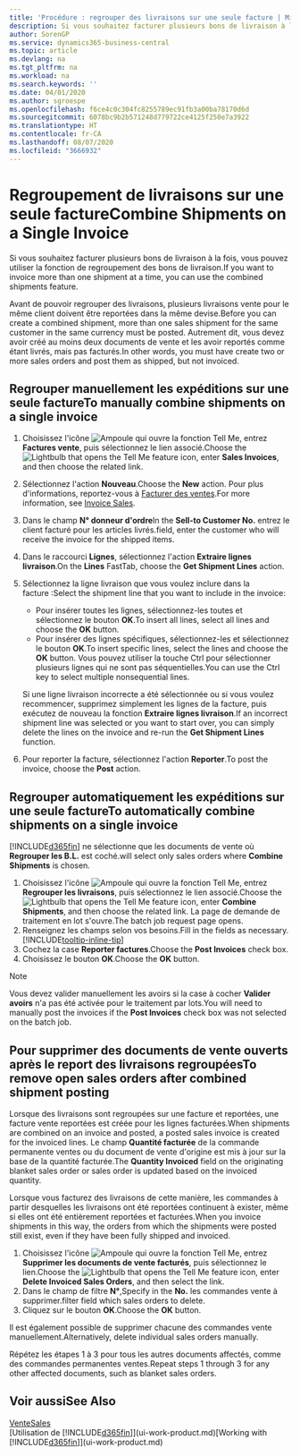 ```yaml
---
title: 'Procédure : regrouper des livraisons sur une seule facture | Microsoft Docs'
description: Si vous souhaitez facturer plusieurs bons de livraison à la fois, vous pouvez utiliser la fonction de regroupement des bons de livraison.
author: SorenGP
ms.service: dynamics365-business-central
ms.topic: article
ms.devlang: na
ms.tgt_pltfrm: na
ms.workload: na
ms.search.keywords: ''
ms.date: 04/01/2020
ms.author: sgroespe
ms.openlocfilehash: f6ce4c0c304fc8255789ec91fb3a00ba78170d6d
ms.sourcegitcommit: 6078bc9b2b571248d779722ce4125f250e7a3922
ms.translationtype: HT
ms.contentlocale: fr-CA
ms.lasthandoff: 08/07/2020
ms.locfileid: "3666932"
---
```

# <a name="combine-shipments-on-a-single-invoice"></a><span data-ttu-id="cd58a-103">Regroupement de livraisons sur une seule facture</span><span class="sxs-lookup"><span data-stu-id="cd58a-103">Combine Shipments on a Single Invoice</span></span>
<span data-ttu-id="cd58a-104">Si vous souhaitez facturer plusieurs bons de livraison à la fois, vous pouvez utiliser la fonction de regroupement des bons de livraison.</span><span class="sxs-lookup"><span data-stu-id="cd58a-104">If you want to invoice more than one shipment at a time, you can use the combined shipments feature.</span></span>  

<span data-ttu-id="cd58a-105">Avant de pouvoir regrouper des livraisons, plusieurs livraisons vente pour le même client doivent être reportées dans la même devise.</span><span class="sxs-lookup"><span data-stu-id="cd58a-105">Before you can create a combined shipment, more than one sales shipment for the same customer in the same currency must be posted.</span></span> <span data-ttu-id="cd58a-106">Autrement dit, vous devez avoir créé au moins deux documents de vente et les avoir reportés comme étant livrés, mais pas facturés.</span><span class="sxs-lookup"><span data-stu-id="cd58a-106">In other words, you must have create two or more sales orders and post them as shipped, but not invoiced.</span></span> 

## <a name="to-manually-combine-shipments-on-a-single-invoice"></a><span data-ttu-id="cd58a-107">Regrouper manuellement les expéditions sur une seule facture</span><span class="sxs-lookup"><span data-stu-id="cd58a-107">To manually combine shipments on a single invoice</span></span>  
1. <span data-ttu-id="cd58a-108">Choisissez l'icône ![Ampoule qui ouvre la fonction Tell Me](media/ui-search/search_small.png "Dites-moi ce que vous voulez faire"), entrez **Factures vente**, puis sélectionnez le lien associé.</span><span class="sxs-lookup"><span data-stu-id="cd58a-108">Choose the ![Lightbulb that opens the Tell Me feature](media/ui-search/search_small.png "Tell me what you want to do") icon, enter **Sales Invoices**, and then choose the related link.</span></span>  
2. <span data-ttu-id="cd58a-109">Sélectionnez l'action **Nouveau**.</span><span class="sxs-lookup"><span data-stu-id="cd58a-109">Choose the **New** action.</span></span> <span data-ttu-id="cd58a-110">Pour plus d'informations, reportez-vous à [Facturer des ventes](sales-how-invoice-sales.md).</span><span class="sxs-lookup"><span data-stu-id="cd58a-110">For more information, see [Invoice Sales](sales-how-invoice-sales.md).</span></span>
3. <span data-ttu-id="cd58a-111">Dans le champ **N° donneur d'ordre**</span><span class="sxs-lookup"><span data-stu-id="cd58a-111">In the **Sell-to Customer No.**</span></span> <span data-ttu-id="cd58a-112">entrez le client facturé pour les articles livrés.</span><span class="sxs-lookup"><span data-stu-id="cd58a-112">field, enter the customer who will receive the invoice for the shipped items.</span></span>  
4. <span data-ttu-id="cd58a-113">Dans le raccourci **Lignes**, sélectionnez l'action **Extraire lignes livraison**.</span><span class="sxs-lookup"><span data-stu-id="cd58a-113">On the **Lines** FastTab, choose the **Get Shipment Lines** action.</span></span>  
5. <span data-ttu-id="cd58a-114">Sélectionnez la ligne livraison que vous voulez inclure dans la facture :</span><span class="sxs-lookup"><span data-stu-id="cd58a-114">Select the shipment line that you want to include in the invoice:</span></span>  

    - <span data-ttu-id="cd58a-115">Pour insérer toutes les lignes, sélectionnez-les toutes et sélectionnez le bouton **OK**.</span><span class="sxs-lookup"><span data-stu-id="cd58a-115">To insert all lines, select all lines and choose the **OK** button.</span></span>  
    - <span data-ttu-id="cd58a-116">Pour insérer des lignes spécifiques, sélectionnez-les et sélectionnez le bouton **OK**.</span><span class="sxs-lookup"><span data-stu-id="cd58a-116">To insert specific lines, select the lines and choose the **OK** button.</span></span> <span data-ttu-id="cd58a-117">Vous pouvez utiliser la touche Ctrl pour sélectionner plusieurs lignes qui ne sont pas séquentielles.</span><span class="sxs-lookup"><span data-stu-id="cd58a-117">You can use the Ctrl key to select multiple nonsequential lines.</span></span>  

    <span data-ttu-id="cd58a-118">Si une ligne livraison incorrecte a été sélectionnée ou si vous voulez recommencer, supprimez simplement les lignes de la facture, puis exécutez de nouveau la fonction **Extraire lignes livraison**.</span><span class="sxs-lookup"><span data-stu-id="cd58a-118">If an incorrect shipment line was selected or you want to start over, you can simply delete the lines on the invoice and re-run the **Get Shipment Lines** function.</span></span>  
7. <span data-ttu-id="cd58a-119">Pour reporter la facture, sélectionnez l'action **Reporter**.</span><span class="sxs-lookup"><span data-stu-id="cd58a-119">To post the invoice, choose the **Post** action.</span></span>  

## <a name="to-automatically-combine-shipments-on-a-single-invoice"></a><span data-ttu-id="cd58a-120">Regrouper automatiquement les expéditions sur une seule facture</span><span class="sxs-lookup"><span data-stu-id="cd58a-120">To automatically combine shipments on a single invoice</span></span>  
[!INCLUDE[d365fin](includes/d365fin_md.md)] <span data-ttu-id="cd58a-121">ne sélectionne que les documents de vente où **Regrouper les B.L.** est coché.</span><span class="sxs-lookup"><span data-stu-id="cd58a-121">will select only sales orders where **Combine Shipments** is chosen.</span></span> 

1. <span data-ttu-id="cd58a-122">Choisissez l'icône ![Ampoule qui ouvre la fonction Tell Me](media/ui-search/search_small.png "Dites-moi ce que vous voulez faire"), entrez **Regrouper les livraisons**, puis sélectionnez le lien associé.</span><span class="sxs-lookup"><span data-stu-id="cd58a-122">Choose the ![Lightbulb that opens the Tell Me feature](media/ui-search/search_small.png "Tell me what you want to do") icon, enter **Combine Shipments**, and then choose the related link.</span></span> <span data-ttu-id="cd58a-123">La page de demande de traitement en lot s'ouvre.</span><span class="sxs-lookup"><span data-stu-id="cd58a-123">The batch job request page opens.</span></span>  
2. <span data-ttu-id="cd58a-124">Renseignez les champs selon vos besoins.</span><span class="sxs-lookup"><span data-stu-id="cd58a-124">Fill in the fields as necessary.</span></span> [!INCLUDE[tooltip-inline-tip](includes/tooltip-inline-tip_md.md)]
3. <span data-ttu-id="cd58a-125">Cochez la case **Reporter factures**.</span><span class="sxs-lookup"><span data-stu-id="cd58a-125">Choose the **Post Invoices** check box.</span></span>  
4. <span data-ttu-id="cd58a-126">Choisissez le bouton **OK**.</span><span class="sxs-lookup"><span data-stu-id="cd58a-126">Choose the **OK** button.</span></span>  

> [!NOTE]  
>  <span data-ttu-id="cd58a-127">Vous devez valider manuellement les avoirs si la case à cocher **Valider avoirs** n'a pas été activée pour le traitement par lots.</span><span class="sxs-lookup"><span data-stu-id="cd58a-127">You will need to manually post the invoices if the **Post Invoices** check box was not selected on the batch job.</span></span>  

## <a name="to-remove-open-sales-orders-after-combined-shipment-posting"></a><span data-ttu-id="cd58a-128">Pour supprimer des documents de vente ouverts après le report des livraisons regroupées</span><span class="sxs-lookup"><span data-stu-id="cd58a-128">To remove open sales orders after combined shipment posting</span></span> 
<span data-ttu-id="cd58a-129">Lorsque des livraisons sont regroupées sur une facture et reportées, une facture vente reportées est créée pour les lignes facturées.</span><span class="sxs-lookup"><span data-stu-id="cd58a-129">When shipments are combined on an invoice and posted, a posted sales invoice is created for the invoiced lines.</span></span> <span data-ttu-id="cd58a-130">Le champ **Quantité facturée** de la commande permanente ventes ou du document de vente d'origine est mis à jour sur la base de la quantité facturée.</span><span class="sxs-lookup"><span data-stu-id="cd58a-130">The **Quantity Invoiced** field on the originating blanket sales order or sales order is updated based on the invoiced quantity.</span></span>  

<span data-ttu-id="cd58a-131">Lorsque vous facturez des livraisons de cette manière, les commandes à partir desquelles les livraisons ont été reportées continuent à exister, même si elles ont été entièrement reportées et facturées.</span><span class="sxs-lookup"><span data-stu-id="cd58a-131">When you invoice shipments in this way, the orders from which the shipments were posted still exist, even if they have been fully shipped and invoiced.</span></span>   

1. <span data-ttu-id="cd58a-132">Choisissez l'icône ![Ampoule qui ouvre la fonction Tell Me](media/ui-search/search_small.png "Dites-moi ce que vous voulez faire"), entrez **Supprimer les documents de vente facturés**, puis sélectionnez le lien.</span><span class="sxs-lookup"><span data-stu-id="cd58a-132">Choose the ![Lightbulb that opens the Tell Me feature](media/ui-search/search_small.png "Tell me what you want to do") icon, enter **Delete Invoiced Sales Orders**, and then select the link.</span></span>  
2. <span data-ttu-id="cd58a-133">Dans le champ de filtre **N°**,</span><span class="sxs-lookup"><span data-stu-id="cd58a-133">Specify in the **No.**</span></span> <span data-ttu-id="cd58a-134">les commandes vente à supprimer.</span><span class="sxs-lookup"><span data-stu-id="cd58a-134">filter field which sales orders to delete.</span></span>  
3. <span data-ttu-id="cd58a-135">Cliquez sur le bouton **OK**.</span><span class="sxs-lookup"><span data-stu-id="cd58a-135">Choose the **OK** button.</span></span>  

<span data-ttu-id="cd58a-136">Il est également possible de supprimer chacune des commandes vente manuellement.</span><span class="sxs-lookup"><span data-stu-id="cd58a-136">Alternatively, delete individual sales orders manually.</span></span>  

<span data-ttu-id="cd58a-137">Répétez les étapes 1 à 3 pour tous les autres documents affectés, comme des commandes permanentes ventes.</span><span class="sxs-lookup"><span data-stu-id="cd58a-137">Repeat steps 1 through 3 for any other affected documents, such as blanket sales orders.</span></span>

## <a name="see-also"></a><span data-ttu-id="cd58a-138">Voir aussi</span><span class="sxs-lookup"><span data-stu-id="cd58a-138">See Also</span></span>  
[<span data-ttu-id="cd58a-139">Vente</span><span class="sxs-lookup"><span data-stu-id="cd58a-139">Sales</span></span>](sales-manage-sales.md)  
<span data-ttu-id="cd58a-140">[Utilisation de [!INCLUDE[d365fin](includes/d365fin_md.md)]](ui-work-product.md)</span><span class="sxs-lookup"><span data-stu-id="cd58a-140">[Working with [!INCLUDE[d365fin](includes/d365fin_md.md)]](ui-work-product.md)</span></span>
